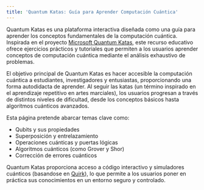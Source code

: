 ```yaml
---
title: 'Quantum Katas: Guía para Aprender Computación Cuántica'
---
```


Quantum Katas es una plataforma interactiva diseñada como una guía para aprender los conceptos fundamentales de la computación cuántica. Inspirada en el proyecto [Microsoft Quantum Katas](https://quantum.microsoft.com/en-us/experience/quantum-katas), este recurso educativo ofrece ejercicios prácticos y tutoriales que permiten a los usuarios aprender conceptos de computación cuántica mediante el análisis exhaustivo de problemas.

El objetivo principal de Quantum Katas es hacer accesible la computación cuántica a estudiantes, investigadores y entusiastas, proporcionando una forma autodidacta de aprender. Al seguir las katas (un término inspirado en el aprendizaje repetitivo en artes marciales), los usuarios progresan a través de distintos niveles de dificultad, desde los conceptos básicos hasta algoritmos cuánticos avanzados.

Esta página pretende abarcar temas clave como:
- Qubits y sus propiedades
- Superposición y entrelazamiento
- Operaciones cuánticas y puertas lógicas
- Algoritmos cuánticos (como Grover y Shor)
- Corrección de errores cuánticos

Quantum Katas proporciona acceso a código interactivo y simuladores cuánticos (basandose en [Quirk](https://algassert.com/quirk)), lo que permite a los usuarios poner en práctica sus conocimientos en un entorno seguro y controlado.
